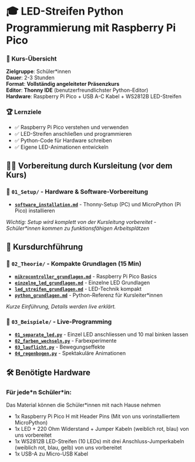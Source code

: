 # 🎓 LED-Streifen Python Programmierung mit Raspberry Pi Pico


### 🎯 Kurs-Übersicht
**Zielgruppe**: Schüler\*innen  
**Dauer**: 2-3 Stunden  
**Format**: **Vollständig angeleiteter Präsenzkurs**  
**Editor**: **Thonny IDE** (benutzerfreundlichster Python-Editor)  
**Hardware**: Raspberry Pi Pico + USB A-C Kabel + WS2812B LED-Streifen  

### 🏆 Lernziele
- ✅ Raspberry Pi Pico verstehen und verwenden
- ✅ LED-Streifen anschließen und programmieren
- ✅ Python-Code für Hardware schreiben
- ✅ Eigene LED-Animationen entwickeln


## 🧑‍🏫 Vorbereitung durch Kursleitung (vor dem Kurs)
### 📁 `01_Setup/` - Hardware & Software-Vorbereitung
- [**`software_installation.md`**](01_Setup/software_installation.md) - Thonny-Setup (PC) und MicroPython (Pi Pico) installieren

*Wichtig: Setup wird komplett von der Kursleitung vorbereitet - Schüler\*innen kommen zu funktionsfähigen Arbeitsplätzen*

## 🚦 Kursdurchführung


### 📁 `02_Theorie/` - Kompakte Grundlagen (15 Min)
- [**`mikrocontroller_grundlagen.md`**](02_Theorie/01_mikrocontroller_grundlagen.md) - Raspberry Pi Pico Basics
- [**`einzelne_led_grundlagen.md`**](02_Theorie/03_einzelne_led_grundlagen.md) - Einzelne LED Grundlagen
- [**`led_streifen_grundlagen.md`**](02_Theorie/04_led_streifen_grundlagen.md) - LED-Technik kompakt
- [**`python_grundlagen.md`**](02_Theorie/02_python_grundlagen.md) - Python-Referenz für Kursleiter\*innen

*Kurze Einführung, Details werden live erklärt.*

### 📁 `03_Beispiele/` - Live-Programming
- [**`01_separate_led.py`**](03_Beispiele/01_separate_led.py) - Einzel LED anschliessen und 10 mal binken lassen
- [**`02_farben_wechseln.py`**](03_Beispiele/02_farben_wechseln.py) - Farbexperimente
- [**`03_lauflicht.py`**](03_Beispiele/03_lauflicht.py) - Bewegungseffekte
- [**`04_regenbogen.py`**](03_Beispiele/04_regenbogen.py) - Spektakuläre Animationen


## 🛠️ Benötigte Hardware

### Für jede\*n Schüler\*in:
Das Material können die Schüler\*innen mit nach Hause nehmen
- 1x Raspberry Pi Pico H mit Header Pins (Mit von uns vorinstalliertem MicroPython)
- 1x LED + 220 Ohm Widerstand + Jumper Kabeln (weiblich rot, blau) von uns vorbereitet
- 1x WS2812B LED-Streifen (10 LEDs) mit drei Anschluss-Jumperkabeln (weiblich  rot, blau, gelb) von uns vorbereitet
- 1x USB-A zu Micro-USB Kabel


